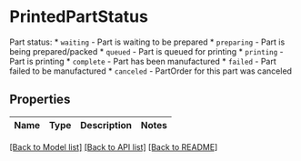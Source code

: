 # PrintedPartStatus

Part status:   * `waiting` - Part is waiting to be prepared   * `preparing` - Part is being prepared/packed   * `queued` - Part is queued for printing   * `printing` - Part is printing   * `complete` - Part has been manufactured   * `failed` - Part failed to be manufactured   * `canceled` - PartOrder for this part was canceled 
## Properties
Name | Type | Description | Notes
------------ | ------------- | ------------- | -------------

[[Back to Model list]](../README.md#documentation-for-models) [[Back to API list]](../README.md#documentation-for-api-endpoints) [[Back to README]](../README.md)


